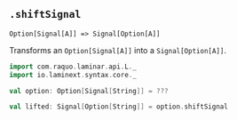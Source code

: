 ## `.shiftSignal`

`Option[Signal[A]] => Signal[Option[A]]`

Transforms an `Option[Signal[A]]` into a `Signal[Option[A]]`.

```scala
import com.raquo.laminar.api.L._
import io.laminext.syntax.core._

val option: Option[Signal[String]] = ???

val lifted: Signal[Option[String]] = option.shiftSignal
```
